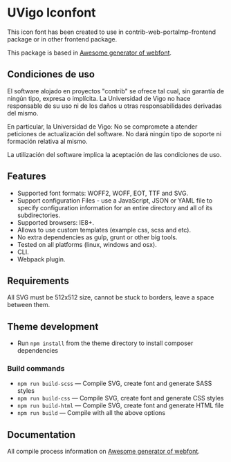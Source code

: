 # UVigo Iconfont

This icon font has been created to use in contrib-web-portalmp-frontend package or in other frontend package.

This package is based in [Awesome generator of webfont](https://github.com/itgalaxy/webfont).

## Condiciones de uso

El software alojado en proyectos "contrib" se ofrece tal cual, sin garantía de ningún tipo, expresa o implícita. La Universidad de Vigo no hace responsable de su uso ni de los daños u otras responsabilidades derivadas del mismo.

En particular, la Universidad de Vigo: No se compromete a atender peticiones de actualización del software. No dará ningún tipo de soporte ni formación relativa al mismo.

La utilización del software implica la aceptación de las condiciones de uso.

## Features

* Supported font formats: WOFF2, WOFF, EOT, TTF and SVG.
* Support configuration Files - use a JavaScript, JSON or YAML file to specify configuration information for an entire directory and all of its subdirectories.
* Supported browsers: IE8+.
* Allows to use custom templates (example css, scss and etc).
* No extra dependencies as gulp, grunt or other big tools.
* Tested on all platforms (linux, windows and osx).
* CLI.
* Webpack plugin.

## Requirements

All SVG must be 512x512 size, cannot be stuck to borders, leave a space between them.

## Theme development

* Run `npm install` from the theme directory to install composer dependencies

### Build commands

* `npm run build-scss` — Compile SVG, create font and generate SASS styles
* `npm run build-css` — Compile SVG, create font and generate CSS styles
* `npm run build-html` — Compile SVG, create font and generate HTML file
* `npm run build` — Compile with all the above options

## Documentation

All compile process information on [Awesome generator of webfont](https://github.com/itgalaxy/webfont).

